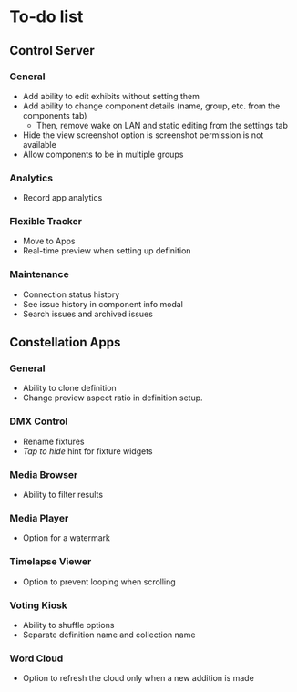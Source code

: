 # To-do list

## Control Server

### General
- Add ability to edit exhibits without setting them
- Add ability to change component details (name, group, etc. from the components tab)
  - Then, remove wake on LAN and static editing from the settings tab
- Hide the view screenshot option is screenshot permission is not available
- Allow components to be in multiple groups

### Analytics
- Record app analytics

### Flexible Tracker
- Move to Apps
- Real-time preview when setting up definition

### Maintenance
- Connection status history
- See issue history in component info modal
- Search issues and archived issues

## Constellation Apps

### General
- Ability to clone definition 
- Change preview aspect ratio in definition setup.

### DMX Control
- Rename fixtures
- *Tap to hide* hint for fixture widgets

### Media Browser
- Ability to filter results

### Media Player
- Option for a watermark

### Timelapse Viewer
- Option to prevent looping when scrolling

### Voting Kiosk
- Ability to shuffle options
- Separate definition name and collection name

### Word Cloud
- Option to refresh the cloud only when a new addition is made